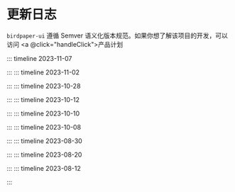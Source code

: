 # 更新日志

<script setup lang="ts">
import {eventTrack, goToLink} from "../../components/util/helper.ts";

const  handleClick = ()=>{
  const url = 'https://birdpaper.feishu.cn/base/XuwfbzYJZaXsQ4shv6rcl1J4nNb';

  eventTrack('feishu_product_plan');
  return goToLink(url);
}
</script>

`birdpaper-ui` 遵循 Semver 语义化版本规范。如果你想了解该项目的开发，可以访问 <a @click="handleClick">产品计划</a>

::: timeline 2023-11-07

<!--@include: ../change-log/2.1.5.md-->

:::
::: timeline 2023-11-02

<!--@include: ../change-log/2.1.4.md-->

:::
::: timeline 2023-10-28

<!--@include: ../change-log/2.1.3.md-->

:::
::: timeline 2023-10-12

<!--@include: ../change-log/2.1.2.md-->

:::
::: timeline 2023-10-10

<!--@include: ../change-log/2.1.1.md-->

:::
::: timeline 2023-10-08

<!--@include: ../change-log/2.1.0.md-->

:::
::: timeline 2023-08-30

<!--@include: ../change-log/2.0.3.md-->

:::
::: timeline 2023-08-20

<!--@include: ../change-log/2.0.2.md-->

:::
::: timeline 2023-08-12

<!--@include: ../change-log/2.0.0.md-->

:::
